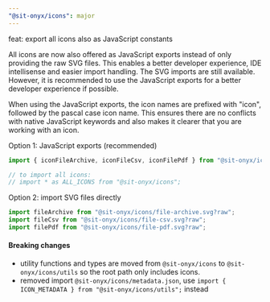 ```yaml
---
"@sit-onyx/icons": major
---
```


feat: export all icons also as JavaScript constants

All icons are now also offered as JavaScript exports instead of only providing the raw SVG files.
This enables a better developer experience, IDE intellisense and easier import handling.
The SVG imports are still available. However, it is recommended to use the JavaScript exports for a better developer experience if possible.

When using the JavaScript exports, the icon names are prefixed with "icon", followed by the pascal case icon name.
This ensures there are no conflicts with native JavaScript keywords and also makes it clearer that you are working with an icon.

Option 1: JavaScript exports (recommended)

```ts
import { iconFileArchive, iconFileCsv, iconFilePdf } from "@sit-onyx/icons";

// to import all icons:
// import * as ALL_ICONS from "@sit-onyx/icons";
```

Option 2: import SVG files directly

```ts
import fileArchive from "@sit-onyx/icons/file-archive.svg?raw";
import fileCsv from "@sit-onyx/icons/file-csv.svg?raw";
import filePdf from "@sit-onyx/icons/file-pdf.svg?raw";
```

#### Breaking changes

- utility functions and types are moved from `@sit-onyx/icons` to `@sit-onyx/icons/utils` so the root path only includes icons.
- removed import `@sit-onyx/icons/metadata.json`, use `import { ICON_METADATA } from "@sit-onyx/icons/utils";` instead
